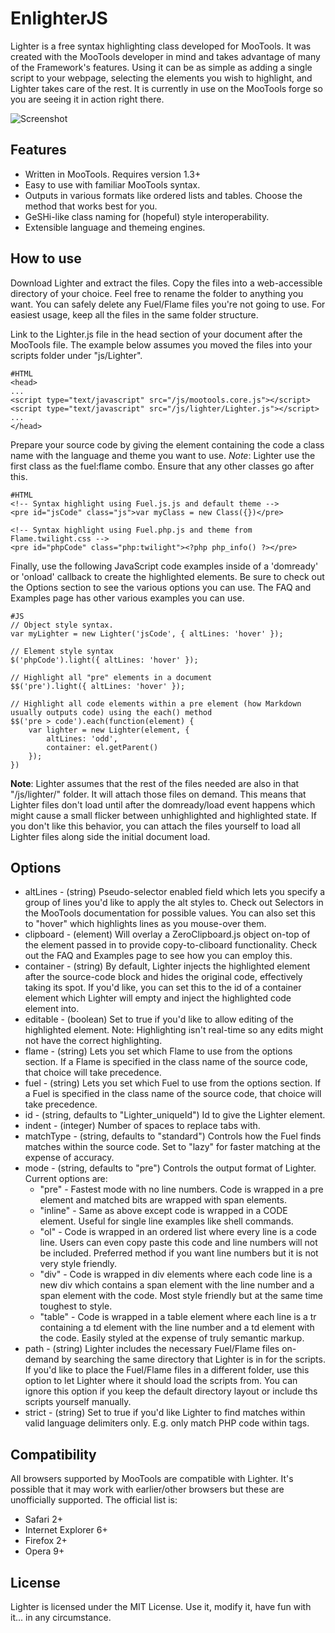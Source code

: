 EnlighterJS
=======

Lighter is a free syntax highlighting class developed for MooTools. It was created with the MooTools developer in mind and takes advantage of many of the Framework's features. Using it can be as simple as adding a single script to your webpage, selecting the elements you wish to highlight, and Lighter takes care of the rest. It is currently in use on the MooTools forge so you are seeing it in action right there.

![Screenshot](http://pradador.com/images/mootools/lighter.screenshot.jpg)


Features
--------

* Written in MooTools. Requires version 1.3+
* Easy to use with familiar MooTools syntax.
* Outputs in various formats like ordered lists and tables. Choose the method that works best for you.
* GeSHi-like class naming for (hopeful) style interoperability.
* Extensible language and themeing engines.


How to use
----------

Download Lighter and extract the files. Copy the files into a web-accessible directory of your choice. Feel free to rename the folder to anything you want. You can safely delete any Fuel/Flame files you're not going to use. For easiest usage, keep all the files in the same folder structure.

Link to the Lighter.js file in the head section of your document after the MooTools file. The example below assumes you moved the files into your scripts folder under "js/Lighter".

	#HTML
	<head>
	...
	<script type="text/javascript" src="/js/mootools.core.js"></script>
	<script type="text/javascript" src="/js/lighter/Lighter.js"></script>
	...
	</head>

Prepare your source code by giving the element containing the code a class name with the language and theme you want to use. *Note*: Lighter use the first class as the fuel:flame combo. Ensure that any other classes go after this.

	#HTML
	<!-- Syntax highlight using Fuel.js.js and default theme -->
	<pre id="jsCode" class="js">var myClass = new Class({})</pre>
	
	<!-- Syntax highlight using Fuel.php.js and theme from Flame.twilight.css -->
	<pre id="phpCode" class="php:twilight"><?php php_info() ?></pre>

Finally, use the following JavaScript code examples inside of a 'domready' or 'onload' callback to create the highlighted elements. Be sure to check out the Options section to see the various options you can use. The FAQ and Examples page has other various examples you can use.

	#JS
	// Object style syntax.
	var myLighter = new Lighter('jsCode', { altLines: 'hover' });
	
	// Element style syntax
	$('phpCode').light({ altLines: 'hover' });
	
	// Highlight all "pre" elements in a document
	$$('pre').light({ altLines: 'hover' });
	
	// Highlight all code elements within a pre element (how Markdown usually outputs code) using the each() method
	$$('pre > code').each(function(element) {
		var lighter = new Lighter(element, {
			altLines: 'odd',
			container: el.getParent()
		});
	})
	
**Note**: Lighter assumes that the rest of the files needed are also in that "/js/lighter/" folder. It will attach those files on demand. This means that Lighter files don't load until after the domready/load event happens which might cause a small flicker between unhighlighted and highlighted state. If you don't like this behavior, you can attach the files yourself to load all Lighter files along side the initial document load.


Options
-------

* altLines - (string) Pseudo-selector enabled field which lets you specify a group of lines you'd like to apply the alt styles to. Check out Selectors in the MooTools documentation for possible values. You can also set this to "hover" which highlights lines as you mouse-over them.
* clipboard - (element) Will overlay a ZeroClipboard.js object on-top of the element passed in to provide copy-to-cliboard functionality. Check out the FAQ and Examples page to see how you can employ this.
* container - (string) By default, Lighter injects the highlighted element after the source-code block and hides the original code, effectively taking its spot. If you'd like, you can set this to the id of a container element which Lighter will empty and inject the highlighted code element into.
* editable - (boolean) Set to true if you'd like to allow editing of the highlighted element. Note: Highlighting isn't real-time so any edits might not have the correct highlighting.
* flame - (string) Lets you set which Flame to use from the options section. If a Flame is specified in the class name of the source code, that choice will take precedence.
* fuel - (string) Lets you set which Fuel to use from the options section. If a Fuel is specified in the class name of the source code, that choice will take precedence.
* id - (string, defaults to "Lighter_uniqueId") Id to give the Lighter element.
* indent - (integer) Number of spaces to replace tabs with.
* matchType - (string, defaults to "standard") Controls how the Fuel finds matches within the source code. Set to "lazy" for faster matching at the expense of accuracy.
* mode - (string, defaults to "pre") Controls the output format of Lighter. Current options are:
	* "pre" - Fastest mode with no line numbers. Code is wrapped in a pre element and matched bits are wrapped with span elements.
	* "inline" - Same as above except code is wrapped in a CODE element. Useful for single line examples like shell commands.
	* "ol" - Code is wrapped in an ordered list where every line is a code line. Users can even copy paste this code and line numbers will not be included. Preferred method if you want line numbers but it is not very style friendly.
	* "div" - Code is wrapped in div elements where each code line is a new div which contains a span element with the line number and a span element with the code. Most style friendly but at the same time toughest to style.
	* "table" - Code is wrapped in a table element where each line is a tr containing a td element with the line number and a td element with the code. Easily styled at the expense of truly semantic markup.
* path - (string) Lighter includes the necessary Fuel/Flame files on-demand by searching the same directory that Lighter is in for the scripts. If you'd like to place the Fuel/Flame files in a different folder, use this option to let Lighter where it should load the scripts from. You can ignore this option if you keep the default directory layout or include ths scripts yourself manually.
* strict - (string) Set to true if you'd like Lighter to find matches within valid language delimiters only. E.g. only match PHP code within <?php ?> tags.


Compatibility
-------------

All browsers supported by MooTools are compatible with Lighter. It's possible that it may work with earlier/other browsers but these are unofficially supported. The official list is:

* Safari 2+
* Internet Explorer 6+
* Firefox 2+
* Opera 9+


License
-------

Lighter is licensed under the MIT License. Use it, modify it, have fun with it... in any circumstance.
